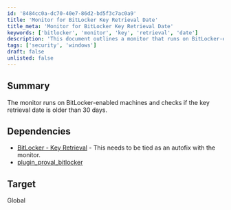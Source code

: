 ```yaml
---
id: '8484cc0a-dc70-40e7-86d2-bd5f3c7ac0a9'
title: 'Monitor for BitLocker Key Retrieval Date'
title_meta: 'Monitor for BitLocker Key Retrieval Date'
keywords: ['bitlocker', 'monitor', 'key', 'retrieval', 'date']
description: 'This document outlines a monitor that runs on BitLocker-enabled machines to check if the key retrieval date is older than 30 days, ensuring compliance and security for your systems.'
tags: ['security', 'windows']
draft: false
unlisted: false
---
```


## Summary

The monitor runs on BitLocker-enabled machines and checks if the key retrieval date is older than 30 days.

## Dependencies

- [BitLocker - Key Retrieval](<../scripts/Bitlocker - Key Retrieval.md>) - This needs to be tied as an autofix with the monitor.
- [plugin_proval_bitlocker](<../tables/plugin_proval_bitlocker.md>)

## Target

Global
